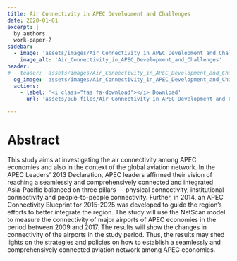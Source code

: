 ```yaml
---
title: Air Connectivity in APEC Development and Challenges
date: 2020-01-01
excerpt: |
  by authors
  work-paper-?
sidebar:
  - image: 'assets/images/Air_Connectivity_in_APEC_Development_and_Challenges.jpg'
    image_alt: 'Air_Connectivity_in_APEC_Development_and_Challenges'
header:
#   teaser: 'assets/images/Air_Connectivity_in_APEC_Development_and_Challenges.jpg'
  og_image: 'assets/images/Air_Connectivity_in_APEC_Development_and_Challenges.jpg'
  actions:
    - label: '<i class="fas fa-download"></i> Download'
      url: 'assets/pub_files/Air_Connectivity_in_APEC_Development_and_Challenges.pdf'

---
```

# Abstract

This study aims at investigating the air connectivity among APEC economies and also in the context of the global aviation network. In the APEC Leaders’ 2013 Declaration, APEC leaders affirmed their vision of reaching a seamlessly and comprehensively connected and integrated Asia-Pacific balanced on three pillars — physical connectivity, institutional connectivity and people-to-people connectivity. Further, in 2014, an APEC Connectivity Blueprint for 2015-2025 was developed to guide the region’s efforts to better integrate the region. The study will use the NetScan model to measure the connectivity of major airports of APEC economies in the period between 2009 and 2017. The results will show the changes in connectivity of the airports in the study period. Thus, the results may shed lights on the strategies and policies on how to establish a seamlessly and comprehensively connected aviation network among APEC economies.

